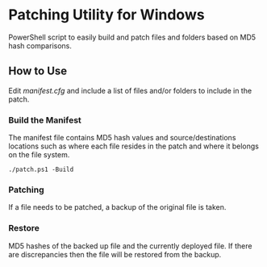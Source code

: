# Patching Utility for Windows

PowerShell script to easily build and patch files and folders based on MD5 hash comparisons.

## How to Use

Edit _manifest.cfg_ and include a list of files and/or folders to include in the patch.

### Build the Manifest

The manifest file contains MD5 hash values and source/destinations locations such as where each file resides in the patch and where it belongs on the file system.

```
./patch.ps1 -Build
```

### Patching

If a file needs to be patched, a backup of the original file is taken.

### Restore

MD5 hashes of the backed up file and the currently deployed file. If there are discrepancies then the file will be restored from the backup.

